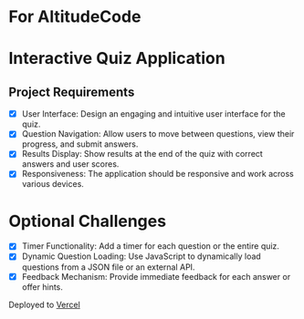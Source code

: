 
# For AltitudeCode
Interactive Quiz Application
=======
## Project Requirements
- [x] User Interface: Design an engaging and intuitive user interface for the quiz.
- [x] Question Navigation: Allow users to move between questions, view their progress, and submit answers.
- [x] Results Display: Show results at the end of the quiz with correct answers and user scores.
- [x] Responsiveness: The application should be responsive and work across various devices.

# Optional Challenges

- [x] Timer Functionality: Add a timer for each question or the entire quiz.
- [x] Dynamic Question Loading: Use JavaScript to dynamically load questions from a JSON file or an external API.
- [x] Feedback Mechanism: Provide immediate feedback for each answer or offer hints.

Deployed to [Vercel](https://quiz-8liam.vercel.app/)

